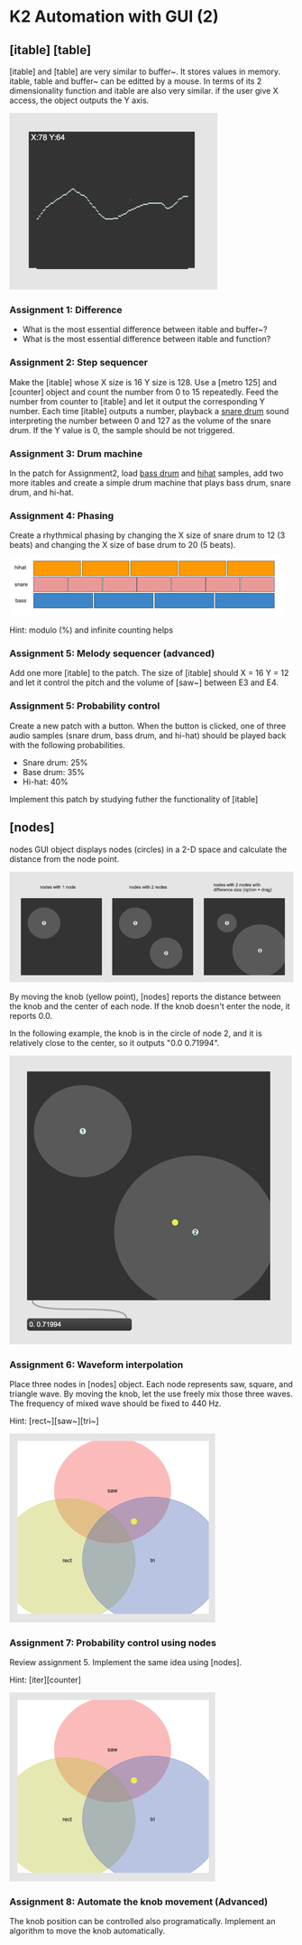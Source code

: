 # K2 Automation with GUI (2)

## [itable] [table]

[itable] and [table] are very similar to buffer~. It stores values in memory.
itable, table and buffer~ can be editted by a mouse.
In terms of its 2 dimensionality function and itable are also very similar. if the user give X access, the object outputs the Y axis.

![](K2/itable.png)

### Assignment 1: Difference

- What is the most essential difference between itable and buffer~?
- What is the most essential difference between itable and function?

### Assignment 2: Step sequencer

Make the [itable] whose X size is 16 Y size is 128.
Use a [metro 125] and [counter] object and count the number from 0 to 15 repeatedly.
Feed the number from counter to [itable] and let it output the corresponding Y number.
Each time [itable] outputs a number, playback a [snare drum](K2/snare.wav) sound interpreting the number between 0 and 127 as the volume of the snare drum. If the Y value is 0, the sample should be not triggered.

### Assignment 3: Drum machine
In the patch for Assignment2, load [bass drum](K2/bassdrum.wav) and [hihat](K2/hihat.wav) samples, add two more itables and create a simple drum machine that plays bass drum, snare drum, and hi-hat.

### Assignment 4: Phasing
Create a rhythmical phasing by changing the X size of snare drum to 12 (3 beats) and changing the X size of base drum to 20 (5 beats).

![](K2/phasing.png)

Hint: modulo (%) and infinite counting helps

### Assignment 5: Melody sequencer (advanced)

Add one more [itable] to the patch. The size of [itable] should X = 16 Y = 12 
and let it control the pitch and the volume of [saw~] between E3 and E4.

### Assignment 5: Probability control
Create a new patch with a button. When the button is clicked, one of three audio samples (snare drum, bass drum, and hi-hat) should be played back with the following probabilities.

- Snare drum: 25%
- Base drum: 35%
- Hi-hat: 40%

Implement this patch by studying futher the functionality of [itable]

## [nodes]

nodes GUI object displays nodes (circles) in a 2-D space and calculate the distance from the node point.

![](K2/nodes.png)

By moving the knob (yellow point), [nodes] reports the distance between the knob and the center of each node. If the knob doesn't enter the node, it reports 0.0.

In the following example, the knob is in the circle of node 2, and it is relatively close to the center, so it outputs "0.0 0.71994".

![](K2/knob.png)

### Assignment 6: Waveform interpolation
Place three nodes in [nodes] object. Each node represents saw, square, and triangle wave.
By moving the knob, let the use freely mix those three waves.
The frequency of mixed wave should be fixed to 440 Hz.

Hint: [rect~][saw~][tri~]

![](K2/interpolation.png)


### Assignment 7: Probability control using nodes
Review assignment 5. Implement the same idea using [nodes].

Hint: [iter][counter]


![](K2/interpolation.png)

### Assignment 8: Automate the knob movement (Advanced)

The knob position can be controlled also programatically. Implement an algorithm to move the knob automatically. 